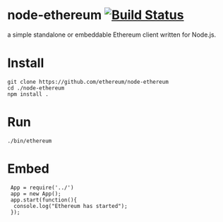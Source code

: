 node-ethereum [![Build Status](https://travis-ci.org/ethereum/node-ethereum.svg)](https://travis-ci.org/ethereum/node-ethereum)
===============

a simple standalone or embeddable Ethereum client written for Node.js.

Install
===
`git clone https://github.com/ethereum/node-ethereum`  
`cd ./node-ethereum`  
`npm install .`

Run
===
`./bin/ethereum`

Embed
===
```javacsript
 App = require('../')
 app = new App();
 app.start(function(){
  console.log("Ethereum has started");
 });
```
